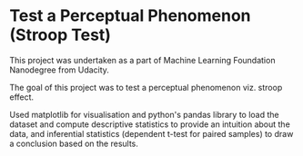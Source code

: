 # Test a Perceptual Phenomenon (Stroop Test)
This project was undertaken as a part of Machine Learning Foundation Nanodegree from Udacity.

The goal of this project was to test a perceptual phenomenon viz. stroop effect.

Used matplotlib for visualisation and python's pandas library to load the dataset and compute descriptive statistics 
to provide an intuition about the data, and inferential statistics (dependent t-test for paired samples) 
to draw a conclusion based on the results.
